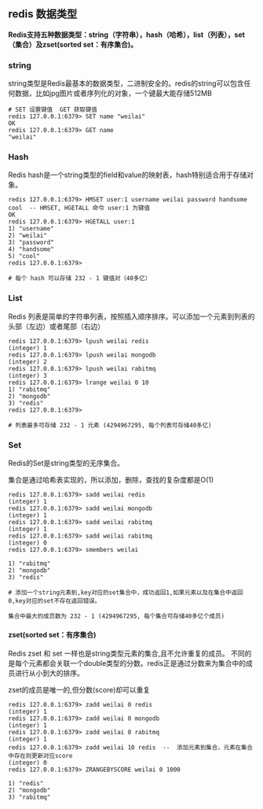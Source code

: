 ## redis 数据类型
**Redis支持五种数据类型：string（字符串），hash（哈希），list（列表），set（集合）及zset(sorted set：有序集合)。**

### string
string类型是Redis最基本的数据类型，二进制安全的。redis的string可以包含任何数据，比如jpg图片或者序列化的对象，一个键最大能存储512MB
```
# SET 设置键值  GET 获取键值
redis 127.0.0.1:6379> SET name "weilai"  
OK
redis 127.0.0.1:6379> GET name 
"weilai"
```

### Hash
Redis hash是一个string类型的field和value的映射表，hash特别适合用于存储对象。
```
redis 127.0.0.1:6379> HMSET user:1 username weilai password handsome cool  -- HMSET, HGETALL 命令 user:1 为键值
OK
redis 127.0.0.1:6379> HGETALL user:1
1) "username"
2) "weilai"
3) "password"
4) "handsome"
5) "cool"
redis 127.0.0.1:6379>

# 每个 hash 可以存储 232 - 1 键值对（40多亿）
```

### List
Redis 列表是简单的字符串列表，按照插入顺序排序。可以添加一个元素到列表的头部（左边）或者尾部（右边）
```
redis 127.0.0.1:6379> lpush weilai redis
(integer) 1
redis 127.0.0.1:6379> lpush weilai mongodb
(integer) 2
redis 127.0.0.1:6379> lpush weilai rabitmq
(integer) 3
redis 127.0.0.1:6379> lrange weilai 0 10
1) "rabitmq"
2) "mongodb"
3) "redis"
redis 127.0.0.1:6379>

# 列表最多可存储 232 - 1 元素 (4294967295, 每个列表可存储40多亿)
```

### Set
Redis的Set是string类型的无序集合。

集合是通过哈希表实现的，所以添加，删除，查找的复杂度都是O(1)

```
redis 127.0.0.1:6379> sadd weilai redis
(integer) 1
redis 127.0.0.1:6379> sadd weilai mongodb
(integer) 1
redis 127.0.0.1:6379> sadd weilai rabitmq
(integer) 1
redis 127.0.0.1:6379> sadd weilai rabitmq
(integer) 0
redis 127.0.0.1:6379> smembers weilai

1) "rabitmq"
2) "mongodb"
3) "redis"

# 添加一个string元素到,key对应的set集合中，成功返回1,如果元素以及在集合中返回0,key对应的set不存在返回错误。

集合中最大的成员数为 232 - 1 (4294967295, 每个集合可存储40多亿个成员)
```
#### zset(sorted set：有序集合)
Redis zset 和 set 一样也是string类型元素的集合,且不允许重复的成员。
不同的是每个元素都会关联一个double类型的分数。redis正是通过分数来为集合中的成员进行从小到大的排序。

zset的成员是唯一的,但分数(score)却可以重复

```
redis 127.0.0.1:6379> zadd weilai 0 redis
(integer) 1
redis 127.0.0.1:6379> zadd weilai 0 mongodb
(integer) 1
redis 127.0.0.1:6379> zadd weilai 0 rabitmq
(integer) 1
redis 127.0.0.1:6379> zadd weilai 10 redis  --  添加元素到集合，元素在集合中存在则更新对应score
(integer) 0
redis 127.0.0.1:6379> ZRANGEBYSCORE weilai 0 1000

1) "redis"
2) "mongodb"
3) "rabitmq"
```


